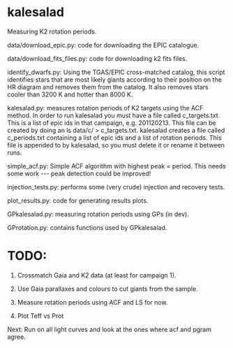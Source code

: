 # kalesalad
Measuring K2 rotation periods.

data/download_epic.py: code for downloading the EPIC catalogue.

data/download_fits_files.py: code for downloading k2 fits files.

identify_dwarfs.py: Using the TGAS/EPIC cross-matched catalog, this script
identifies stars that are most likely giants according to their position on
the HR diagram and removes them from the catalog.
It also removes stars cooler than 3200 K and hotter than 8000 K.

kalesalad.py: measures rotation periods of K2 targets using the ACF method.
In order to run kalesalad you must have a file called c<campaign>_targets.txt.
This is a list of epic ids in that campaign, e.g. 201120213.
This file can be created by doing an ls data/c<campaign>/ >
c<campaign>_targets.txt.
kalesalad creates a file called c<campaign>_periods.txt containing a list of
epic ids and a list of rotation periods.
This file is appended to by kalesalad, so you must delete it or rename it
between runs.

simple_acf.py: Simple ACF algorithm with highest peak = period.
This needs some work --- peak detection could be improved!

injection_tests.py: performs some (very crude) injection and recovery tests.

plot_results.py: code for generating results plots.

GPkalesalad.py: measuring rotation periods using GPs (in dev).

GProtation.py: contains functions used by GPkalesalad.

TODO:
=====

1. Crossmatch Gaia and K2 data (at least for campaign 1).

2. Use Gaia parallaxes and colours to cut giants from the sample.

3. Measure rotation periods using ACF and LS for now.

4. Plot Teff vs Prot

Next: Run on all light curves and look at the ones where acf and pgram agree.
